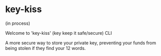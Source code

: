 # key-kiss

(in process)

Welcome to 'key-kiss' (key keep it safe/secure) CLI

A more secure way to store your private key, preventing your funds from being stolen if they find your 12 words.
